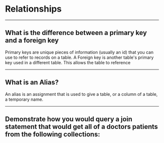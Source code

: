 # Relationships

---

## What is the difference between a primary key and a foreign key

Primary keys are unique pieces of information (usually an id) that you can use to refer to records on a table. A Foreign key is another table's primary key used in a different table. This allows the table to reference 

---

## What is an Alias?


An alias is an assignment that is  used to give a table, or a column of a table, a temporary name. 

---

## Demonstrate how you would query a join statement that would get all of a doctors patients from the following collections: